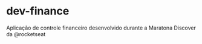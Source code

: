 # dev-finance
 Aplicação de controle financeiro desenvolvido durante a Maratona Discover da @rocketseat
